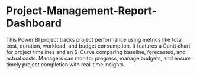 # Project-Management-Report-Dashboard
This Power BI project tracks project performance using metrics like total cost, duration, workload, and budget consumption. It features a Gantt chart for project timelines and an S-Curve comparing baseline, forecasted, and actual costs. Managers can monitor progress, manage budgets, and ensure timely project completion with real-time insights.

